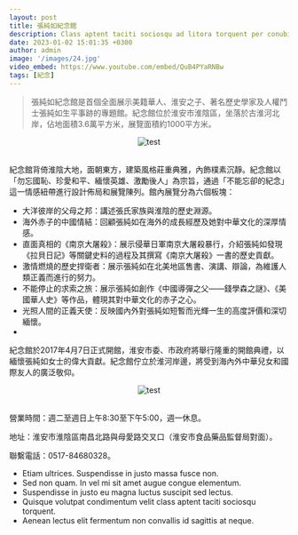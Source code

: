 ```yaml
---
layout: post
title: 張純如紀念館
description: Class aptent taciti sociosqu ad litora torquent per conubia nostra, per inceptos himenaeos. Curabitur sodales ligula in libero. Sed dignissim lacinia nunc. Curabitur tortor. Pellentesque nibh. Aenean quam. In scelerisque sem at dolor. Maecenas mattis convallis tristique.
date: 2023-01-02 15:01:35 +0300
author: admin
image: '/images/24.jpg'
video_embed: https://www.youtube.com/embed/QuB4PYaRNBw
tags: [紀念]
---
```

> 張純如紀念館是首個全面展示美籍華人、淮安之子、著名歷史學家及人權鬥士張純如生平事跡的專題館。紀念館位於淮安市淮陰區，坐落於古淮河北岸，佔地面積3.6萬平方米，展覽面積約1000平方米。

<center><img src="https://thatirischang.github.io/images/144.jpg" title="test"></center>
<br>

紀念館背倚淮陰大地，面朝東方，建築風格莊重典雅，內飾樸素沉靜。紀念館以「勿忘國恥、珍愛和平、緬懷英雄、激勵後人」為宗旨，通過「不能忘卻的紀念」這一情感紐帶進行設計佈局和展覽陳列。館內展覽分為六個板塊：

* 大洋彼岸的父母之邦：講述張氏家族與淮陰的歷史淵源。
* 海外赤子的中國情結：回顧張純如在海外的成長經歷及她對中華文化的深厚情感。
* 直面真相的《南京大屠殺》：展示侵華日軍南京大屠殺暴行，介紹張純如發現《拉貝日記》等關鍵史料的過程及其撰寫《南京大屠殺》一書的歷史貢獻。
* 激情燃燒的歷史捍衛者：展示張純如在北美地區售書、演講、辯論，為維護人類正義而進行的努力。
* 不能停止的求索之旅：展示張純如創作《中國導彈之父——錢學森之謎》、《美國華人史》等作品，體現其對中華文化的赤子之心。
* 光照人間的正義天使：反映國內外對張純如短暫而光輝一生的高度評價和深切緬懷。
* 
紀念館於2017年4月7日正式開館，淮安市委、市政府將舉行隆重的開館典禮，以緬懷張純如女士的偉大貢獻。紀念館佇立於淮河岸邊，將受到海內外中華兒女和國際友人的廣泛敬仰。

<center><img src="https://thatirischang.github.io/images/145.jpg" title="test"></center>
<br>

營業時間：週二至週日上午8:30至下午5:00，週一休息。

地址：淮安市淮陰區南昌北路與母愛路交叉口（淮安市食品藥品監督局對面）。

聯繫電話：0517-84680328。


* Etiam ultrices. Suspendisse in justo massa fusce non.
* Sed non quam. In vel mi sit amet augue congue elementum.
* Suspendisse in justo eu magna luctus suscipit sed lectus.
* Quisque volutpat condimentum velit class aptent taciti sociosqu torquent.
* Aenean lectus elit fermentum non convallis id sagittis at neque.

